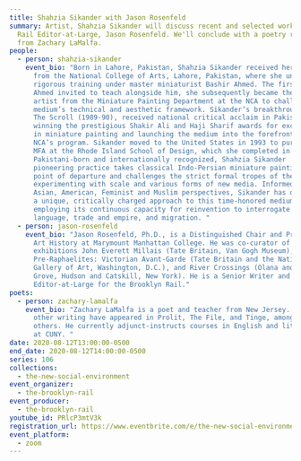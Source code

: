 ```yaml
---
title: Shahzia Sikander with Jason Rosenfeld
summary: Artist, Shahzia Sikander will discuss recent and selected works with
  Rail Editor-at-Large, Jason Rosenfeld. We'll conclude with a poetry reading
  from Zachary LaMalfa.
people:
  - person: shahzia-sikander
    event_bio: "Born in Lahore, Pakistan, Shahzia Sikander received her BFA in 1991
      from the National College of Arts, Lahore, Pakistan, where she underwent
      rigorous training under master miniaturist Bashir Ahmed. The first student
      Ahmed invited to teach alongside him, she subsequently became the first
      artist from the Miniature Painting Department at the NCA to challenge the
      medium’s technical and aesthetic framework. Sikander’s breakthrough work,
      The Scroll (1989-90), received national critical acclaim in Pakistan,
      winning the prestigious Shakir Ali and Haji Sharif awards for excellence
      in miniature painting and launching the medium into the forefront of the
      NCA’s program. Sikander moved to the United States in 1993 to pursue her
      MFA at the Rhode Island School of Design, which she completed in 1995.
      Pakistani-born and internationally recognized, Shahzia Sikander ’s
      pioneering practice takes classical Indo-Persian miniature painting as its
      point of departure and challenges the strict formal tropes of the genre by
      experimenting with scale and various forms of new media. Informed by South
      Asian, American, Feminist and Muslim perspectives, Sikander has developed
      a unique, critically charged approach to this time-honored medium –
      employing its continuous capacity for reinvention to interrogate ideas of
      language, trade and empire, and migration. "
  - person: jason-rosenfeld
    event_bio: "Jason Rosenfeld, Ph.D., is a Distinguished Chair and Professor of
      Art History at Marymount Manhattan College. He was co-curator of the
      exhibitions John Everett Millais (Tate Britain, Van Gogh Museum),
      Pre-Raphaelites: Victorian Avant-Garde (Tate Britain and the National
      Gallery of Art, Washington, D.C.), and River Crossings (Olana and Cedar
      Grove, Hudson and Catskill, New York). He is a Senior Writer and
      Editor-at-Large for the Brooklyn Rail."
poets:
  - person: zachary-lamalfa
    event_bio: "Zachary LaMalfa is a poet and teacher from New Jersey. His poems and
      other writing have appeared in Prolit, The File, and Tinge, among a few
      others. He currently adjunct-instructs courses in English and literature
      at CUNY. "
date: 2020-08-12T13:00:00-0500
end_date: 2020-08-12T14:00:00-0500
series: 106
collections:
  - the-new-social-environment
event_organizer:
  - the-brooklyn-rail
event_producer:
  - the-brooklyn-rail
youtube_id: PRlcP3mtV3k
registration_url: https://www.eventbrite.com/e/the-new-social-environment-106-shahzia-sikander-tickets-116100705335
event_platform:
  - zoom
---
```

